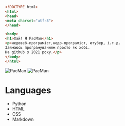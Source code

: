 ```Html
<!DOCTYPE html>
<html>
<head>
<meta charset="utf-8">
</head>

<body>
<h1>Хай! Я PacMan</h1>
<p>недовеб-програміст,недо-програміст, ютубер, і.т.д.
Займаюсь програмуванням просто як хобі.
На github з 2021 року.</p>
</body>
</html>
```


![PacMan](https://img.shields.io/github/followers/Aggggsu?style=social)
![PacMan](https://img.shields.io/github/stars/aggggsu?style=social)

# Languages

- Python
- HTML
- CSS
- Markdown


